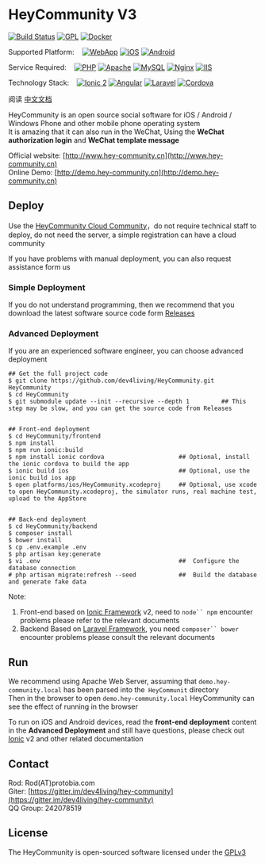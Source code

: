 HeyCommunity V3
============================

[![Build Status](https://travis-ci.org/dev4living/HeyCommunity.svg?branch=dev-master)](https://travis-ci.org/dev4living/HeyCommunity)
[![GPL](https://img.shields.io/badge/licence-GPL-red.svg?style=flat)](LICENSE.txt)
[![Docker](https://img.shields.io/badge/dockerImage-300M+-blue.svg?style=flat)](https://hub.daocloud.io/repos/e9aa4c04-33ac-4bc4-99fa-fb727c7acc11)

Supported Platform: &nbsp;&nbsp;
[![WebApp](https://img.shields.io/badge/WebApp-support-green.svg?style=flat)](#null)
[![iOS](https://img.shields.io/badge/iOS-support-green.svg?style=flat)](#null)
[![Android](https://img.shields.io/badge/Android-support-green.svg?style=flat)](#null)

Service Required: &nbsp;&nbsp;
[![PHP](https://img.shields.io/badge/PHP->5.5.9-yellowgreen.svg?style=flat)](#null)
[![Apache](https://img.shields.io/badge/Apache-normal-yellowgreen.svg?style=flat)](#null)
[![MySQL](https://img.shields.io/badge/MySQL-normal-yellowgreen.svg?style=flat)](#null)
[![Nginx](https://img.shields.io/badge/Nginx-unknown-lightgrey.svg?style=flat)](#null)
[![IIS](https://img.shields.io/badge/IIS-unknown-lightgrey.svg?style=flat)](#null)

Technology Stack: &nbsp;&nbsp;
[![Ionic 2](https://img.shields.io/badge/Ionic-2-yellow.svg?style=flat)](#null)
[![Angular](https://img.shields.io/badge/Angular-2-yellow.svg?style=flat)](#null)
[![Laravel](https://img.shields.io/badge/Laravel-5.1-yellow.svg?style=flat)](#null)
[![Cordova](https://img.shields.io/badge/Cordova-6-yellow.svg?style=flat)](#null)


阅读 [中文文档](README_CN.md)

HeyCommunity is an open source social software for iOS / Android / Windows Phone and other mobile phone operating system   
It is amazing that it can also run in the WeChat, Using the __WeChat authorization login__ and __WeChat template message__

Official website: [http://www.hey-community.cn](http://www.hey-community.cn)   
Online Demo: [http://demo.hey-community.cn](http://demo.hey-community.cn)   



## Deploy

Use the [HeyCommunity Cloud Community](http://www.hey-community.com/cloud)，do not require technical staff to deploy, do not need the server, a simple registration can have a cloud community

If you have problems with manual deployment, you can also request assistance form us



### Simple Deployment

If you do not understand programming, then we recommend that you download the latest software source code form [Releases](https://github.com/dev4living/HeyCommunity/releases)



### Advanced Deployment

If you are an experienced software engineer, you can choose advanced deployment

```
## Get the full project code
$ git clone https://github.com/dev4living/HeyCommunity.git HeyCommunity
$ cd HeyCommunity
$ git submodule update --init --recursive --depth 1         ## This step may be slow, and you can get the source code from Releases


## Front-end deployment
$ cd HeyCommunity/frontend
$ npm install
$ npm run ionic:build
$ npm install ionic cordova                     ## Optional, install the ionic cordova to build the app
$ ionic build ios                               ## Optional, use the ionic build ios app
$ open platforms/ios/HeyCommunity.xcodeproj     ## Optional, use xcode to open HeyCommunity.xcodeproj, the simulator runs, real machine test, upload to the AppStore


## Back-end deployment
$ cd HeyCommunity/backend
$ composer install
$ bower install
$ cp .env.example .env
$ php artisan key:generate
$ vi .env                                       ##  Configure the database connection
# php artisan migrate:refresh --seed            ##  Build the database and generate fake data
```

Note:

1. Front-end based on [Ionic Framework](http://ionicframework.com) v2, need to `node`` npm` encounter problems please refer to the relevant documents
2. Backend Based on [Laravel Framework](http://laravel.com), you need `composer`` bower` encounter problems please consult the relevant documents



## Run

We recommend using Apache Web Server, assuming that `demo.hey-community.local` has been parsed into the` HeyCommunit` directory   
Then in the browser to open `demo.hey-community.local` HeyCommunity can see the effect of running in the browser

To run on iOS and Android devices, read the __front-end deployment__ content in the __Advanced Deployment__ and still have questions, please check out [Ionic](http://ionicframework.com) v2 and other related documentation



## Contact

Rod: Rod(AT)protobia.com   
Giter: [https://gitter.im/dev4living/hey-community](https://gitter.im/dev4living/hey-community)   
QQ Group: 242078519   



## License

The HeyCommunity is open-sourced software licensed under the [GPLv3](LICENSE.txt)
